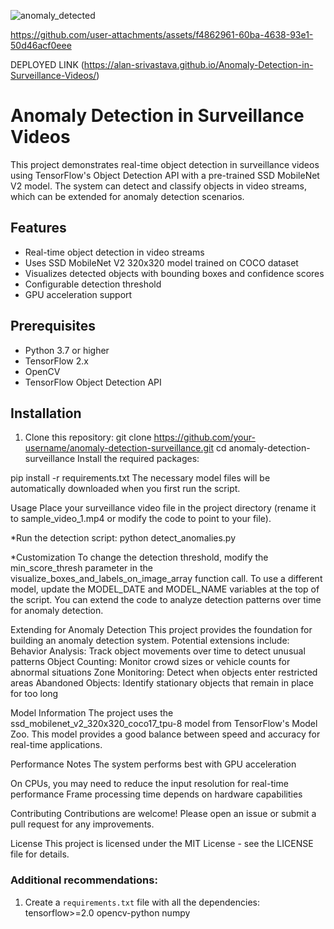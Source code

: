 ![anomaly_detected](https://github.com/user-attachments/assets/8f299cba-7ed0-4001-a303-3f1104bdf791)


https://github.com/user-attachments/assets/f4862961-60ba-4638-93e1-50d46acf0eee

DEPLOYED LINK (https://alan-srivastava.github.io/Anomaly-Detection-in-Surveillance-Videos/)

# Anomaly Detection in Surveillance Videos

This project demonstrates real-time object detection in surveillance videos using TensorFlow's Object Detection API with a pre-trained SSD MobileNet V2 model. The system can detect and classify objects in video streams, which can be extended for anomaly detection scenarios.

## Features

- Real-time object detection in video streams
- Uses SSD MobileNet V2 320x320 model trained on COCO dataset
- Visualizes detected objects with bounding boxes and confidence scores
- Configurable detection threshold
- GPU acceleration support

## Prerequisites

- Python 3.7 or higher
- TensorFlow 2.x
- OpenCV
- TensorFlow Object Detection API

## Installation

1. Clone this repository:
   git clone https://github.com/your-username/anomaly-detection-surveillance.git
   cd anomaly-detection-surveillance
Install the required packages:

pip install -r requirements.txt
The necessary model files will be automatically downloaded when you first run the script.

Usage
Place your surveillance video file in the project directory (rename it to sample_video_1.mp4 or modify the code to point to your file).

*Run the detection script:
python detect_anomalies.py


*Customization
To change the detection threshold, modify the min_score_thresh parameter in the visualize_boxes_and_labels_on_image_array function call.
To use a different model, update the MODEL_DATE and MODEL_NAME variables at the top of the script.
You can extend the code to analyze detection patterns over time for anomaly detection.

Extending for Anomaly Detection
This project provides the foundation for building an anomaly detection system. Potential extensions include:
Behavior Analysis: Track object movements over time to detect unusual patterns
Object Counting: Monitor crowd sizes or vehicle counts for abnormal situations
Zone Monitoring: Detect when objects enter restricted areas
Abandoned Objects: Identify stationary objects that remain in place for too long

Model Information
The project uses the ssd_mobilenet_v2_320x320_coco17_tpu-8 model from TensorFlow's Model Zoo. This model provides a good balance between speed and accuracy for real-time applications.

Performance Notes
The system performs best with GPU acceleration

On CPUs, you may need to reduce the input resolution for real-time performance
Frame processing time depends on hardware capabilities

Contributing
Contributions are welcome! Please open an issue or submit a pull request for any improvements.

License
This project is licensed under the MIT License - see the LICENSE file for details.

### Additional recommendations:

1. Create a `requirements.txt` file with all the dependencies:
tensorflow>=2.0
opencv-python
numpy
